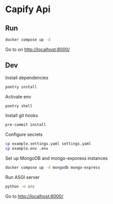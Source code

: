 # Capify Api

## Run

```bash
docker compose up -d
```

Go to on [http://localhost:8000/](http://localhost:8000)

## Dev

Install dependencies

```bash
poetry install
```

Activate env

```bash
poetry shell
```

Install git hooks

```bash
pre-commit install
```

Configure secrets

```bash
cp example.settings.yaml settings.yaml
cp example.env .env
```

Set up MongoDB and mongo-exporess instances

```bash
docker compose up -d mongodb mongo-express
```

Run ASGI server

```bash
python -m src
```

Go to [http://localhost:8000/](http://localhost:8000)
